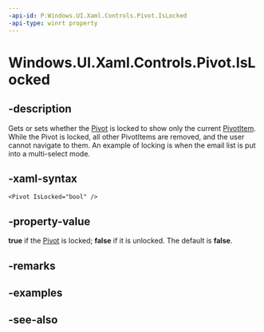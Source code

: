```yaml
---
-api-id: P:Windows.UI.Xaml.Controls.Pivot.IsLocked
-api-type: winrt property
---
```


<!-- Property syntax
public bool IsLocked { get;  set; }
-->

# Windows.UI.Xaml.Controls.Pivot.IsLocked

## -description
Gets or sets whether the [Pivot](pivot.md) is locked to show only the current [PivotItem](pivotitem.md). While the Pivot is locked, all other PivotItems are removed, and the user cannot navigate to them. An example of locking is when the email list is put into a multi-select mode.



## -xaml-syntax
```xaml
<Pivot IsLocked="bool" />
```


## -property-value
**true** if the [Pivot](pivot.md) is locked; **false** if it is unlocked. The default is **false**.

## -remarks

## -examples

## -see-also
